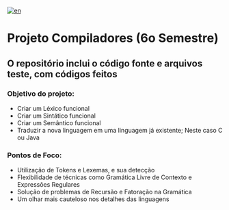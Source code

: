 [![en](https://img.shields.io/badge/lang-en-red.svg)](https://github.com/rodrigosruy/Proj_Compilador/blob/main/README-EN.md)    
# Projeto Compiladores (6o Semestre)

## O repositório inclui o código fonte e arquivos teste, com códigos feitos

### Objetivo do projeto:   
- Criar um Léxico funcional   
- Criar um Sintático funcional   
- Criar um Semântico funcional   
- Traduzir a nova linguagem em uma linguagem já existente; Neste caso C ou Java   

### Pontos de Foco:    
- Utilização de Tokens e Lexemas, e sua detecção   
- Flexibilidade de técnicas como Gramática Livre de Contexto e Expressões Regulares   
- Solução de problemas de Recursão e Fatoração na Gramática   
- Um olhar mais cauteloso nos detalhes das linguagens 
